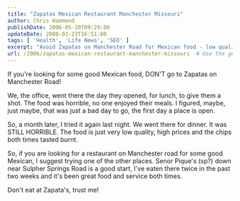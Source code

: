 ```yaml
---
title: "Zapatas Mexican Restaurant Manchester Missouri"
author: Chris Hammond
publishDate: 2006-05-10T09:29:00
updateDate: 2008-01-23T16:51:00
tags: [ 'Health', 'Life News', 'SEO' ]
excerpt: "Avoid Zapatas on Manchester Road for Mexican food - low quality, high prices, burnt chips. Try Senor Pique's on Sulpher Springs Road for great food and service!"
url: /2006/zapatas-mexican-restaurant-manchester-missouri  # Use the generated URL with year
---
```

<P>If you're looking for some good Mexican food, DON'T go to Zapatas on Manchester Road!</P> <P>We, the office, went there the day they opened, for lunch, to give them a shot. The food was horrible, no one enjoyed their meals. I figured, maybe, just maybe, that was just a bad day to go, the first day a place is open.</P> <P>So, a month later, I tried it again last night. We went there for dinner. It was STILL HORRIBLE. The food is just very low quality, high prices and&nbsp;the chips both times tasted burnt.</P> <P>So, if you are looking for a restaurant on Manchester road for some good Mexican, I suggest trying one of the other places. Senor Pique's (sp?) down near Sulpher Springs Road is a good start, I've eaten there twice in the past two weeks and it's been great food and service both times.</P> <P>Don't eat at Zapata's, trust me!</P>


